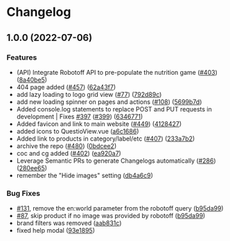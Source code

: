 # Changelog

## 1.0.0 (2022-07-06)


### Features

* (API) Integrate Robotoff API to pre-populate the nutrition game ([#403](https://github.com/openfoodfacts/openfoodfacts-hungergames/issues/403)) ([8a40be5](https://github.com/openfoodfacts/openfoodfacts-hungergames/commit/8a40be52ce96b1d2be770e0cc984bcadc8b61836))
* 404 page added ([#457](https://github.com/openfoodfacts/openfoodfacts-hungergames/issues/457)) ([62a43f7](https://github.com/openfoodfacts/openfoodfacts-hungergames/commit/62a43f73fd68313f820f2478689c1560b6613d0f))
* add lazy loading to logo grid view ([#77](https://github.com/openfoodfacts/openfoodfacts-hungergames/issues/77)) ([792d89c](https://github.com/openfoodfacts/openfoodfacts-hungergames/commit/792d89cacecb071b098efbc4f841ec17ac2fc152))
* add new loading spinner on pages and actions ([#108](https://github.com/openfoodfacts/openfoodfacts-hungergames/issues/108)) ([5699b7d](https://github.com/openfoodfacts/openfoodfacts-hungergames/commit/5699b7d18a0680d8328ba110f87563541f33ce95))
* Added console.log statements to replace POST and PUT requests in development | Fixes [#397](https://github.com/openfoodfacts/openfoodfacts-hungergames/issues/397) ([#399](https://github.com/openfoodfacts/openfoodfacts-hungergames/issues/399)) ([6346771](https://github.com/openfoodfacts/openfoodfacts-hungergames/commit/6346771cbd568f43841633ad6929772a7e7961c9))
* Added favicon and link to main website ([#449](https://github.com/openfoodfacts/openfoodfacts-hungergames/issues/449)) ([4128427](https://github.com/openfoodfacts/openfoodfacts-hungergames/commit/4128427f050527551adf3cc47134230f658e462e))
* added icons to QuestioView.vue ([a6c1686](https://github.com/openfoodfacts/openfoodfacts-hungergames/commit/a6c1686d257b9db8d856e1bed8b910f85db7fc7d))
* Added link to products in category/label/etc ([#407](https://github.com/openfoodfacts/openfoodfacts-hungergames/issues/407)) ([233a7b2](https://github.com/openfoodfacts/openfoodfacts-hungergames/commit/233a7b2880ea3788a9314a25625703fd15962871))
* archive the repo ([#480](https://github.com/openfoodfacts/openfoodfacts-hungergames/issues/480)) ([0bdcee2](https://github.com/openfoodfacts/openfoodfacts-hungergames/commit/0bdcee2b30327d5b1d8f8fedbb2f2ce1142921d4))
* coc and cg added ([#402](https://github.com/openfoodfacts/openfoodfacts-hungergames/issues/402)) ([ea920a7](https://github.com/openfoodfacts/openfoodfacts-hungergames/commit/ea920a7f4ff34a85c3c506059b10118a3bf4110c))
* Leverage Semantic PRs to generate Changelogs automatically ([#286](https://github.com/openfoodfacts/openfoodfacts-hungergames/issues/286)) ([280ee65](https://github.com/openfoodfacts/openfoodfacts-hungergames/commit/280ee65f5cff648853bad5bcf2d294943858bae0))
* remember the "Hide images" setting ([db4a6c9](https://github.com/openfoodfacts/openfoodfacts-hungergames/commit/db4a6c971bce490b1d6f08a0abf4257aa73a87b4))


### Bug Fixes

* [#131](https://github.com/openfoodfacts/openfoodfacts-hungergames/issues/131), remove the en:world parameter from the robotoff query ([b95da99](https://github.com/openfoodfacts/openfoodfacts-hungergames/commit/b95da99fc955980dec6f98b4319c625e2d181bb3))
* [#87](https://github.com/openfoodfacts/openfoodfacts-hungergames/issues/87), skip product if no image was provided by robotoff ([b95da99](https://github.com/openfoodfacts/openfoodfacts-hungergames/commit/b95da99fc955980dec6f98b4319c625e2d181bb3))
* brand filters was removed ([aab831c](https://github.com/openfoodfacts/openfoodfacts-hungergames/commit/aab831c52f5e40319783e2877fac1111c88cbf35))
* fixed help modal ([93e1895](https://github.com/openfoodfacts/openfoodfacts-hungergames/commit/93e18950a5506e30be60181aa3e34109f53d9616))
